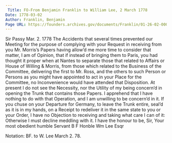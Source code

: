 ```yaml
---
 Title: FO-From Benjamin Franklin to William Lee, 2 March 1778
Date: 1778-03-02
Author: Franklin, Benjamin
Page URL: https://founders.archives.gov/documents/Franklin/01-26-02-0008
---
```


Sir
Passy Mar. 2. 1778
The Accidents that several times prevented our Meeting for the purpose of complying with your Request in receiving from you Mr. Morris’s Papers having allow’d me more time to consider that matter, I am of Opinion, that if instead of bringing them to Paris, you had thought it proper when at Nantes to separate those that related to Affairs or House of Willing & Morris, from those which related to the Business of the Committee, delivering the first to Mr. Ross, and the others to such Person or Persons as you might have appointed to act in your Place for the Committee, no Inconvenience would have attended that Disposition. At present I do not see the Necessity, nor the Utility of my being concern’d in opening the Trunk that contains those Papers. I apprehend that I have nothing to do with that Operation, and I am unwilling to be concern’d in it. If you chuse on your Departure for Germany, to leave the Trunk entire, seal’d as it is in my hands, on a Receipt to redeliver it in the same state to you or your Order, I have no Objection to receiving and taking what care I can of it: Otherwise I must decline meddling with it. I have the honour to be, Sir, Your most obedient humble Servant
B F
Honble Wm Lee Esqr
 
Notation: BF. to W. Lee March 2. 78.

